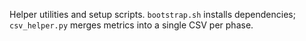 Helper utilities and setup scripts. `bootstrap.sh` installs dependencies; `csv_helper.py` merges metrics into a single CSV per phase.
